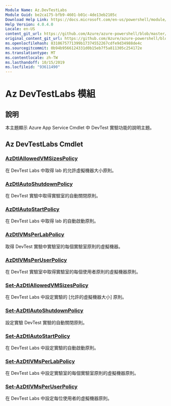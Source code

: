 ```yaml
---
Module Name: Az.DevTestLabs
Module Guid: be2ca175-bfb9-4601-b01c-4de13eb2105c
Download Help Link: https://docs.microsoft.com/en-us/powershell/module/az.devtestlabs
Help Version: 4.0.4.0
Locale: en-US
content_git_url: https://github.com/Azure/azure-powershell/blob/master/src/DevTestLabs/DevTestLabs/help/Az.DevTestLabs.md
original_content_git_url: https://github.com/Azure/azure-powershell/blob/master/src/DevTestLabs/DevTestLabs/help/Az.DevTestLabs.md
ms.openlocfilehash: 8310675771399b17374552267cdfe9d34988de4c
ms.sourcegitcommit: 0b94b9566124331d0b15eb7f5a811305c254172e
ms.translationtype: MT
ms.contentlocale: zh-TW
ms.lasthandoff: 10/15/2019
ms.locfileid: "93611490"
---
```

# Az DevTestLabs 模組
## 說明
本主題顯示 Azure App Service Cmdlet 中 DevTest 實驗功能的說明主題。

## Az DevTestLabs Cmdlet
### [AzDtlAllowedVMSizesPolicy](Get-AzDtlAllowedVMSizesPolicy.md)
在 DevTest Labs 中取得 lab 的允許虛擬機器大小原則。

### [AzDtlAutoShutdownPolicy](Get-AzDtlAutoShutdownPolicy.md)
在 DevTest 實驗中取得實驗室的自動關閉原則。

### [AzDtlAutoStartPolicy](Get-AzDtlAutoStartPolicy.md)
在 DevTest Labs 中取得 lab 的自動啟動原則。

### [AzDtlVMsPerLabPolicy](Get-AzDtlVMsPerLabPolicy.md)
取得 DevTest 實驗中實驗室的每個實驗室原則的虛擬機器。

### [AzDtlVMsPerUserPolicy](Get-AzDtlVMsPerUserPolicy.md)
在 DevTest 實驗室中取得實驗室的每個使用者原則的虛擬機器原則。

### [Set-AzDtlAllowedVMSizesPolicy](Set-AzDtlAllowedVMSizesPolicy.md)
在 DevTest Labs 中設定實驗的 [允許的虛擬機器大小] 原則。

### [Set-AzDtlAutoShutdownPolicy](Set-AzDtlAutoShutdownPolicy.md)
設定實驗 DevTest 實驗的自動關閉原則。

### [Set-AzDtlAutoStartPolicy](Set-AzDtlAutoStartPolicy.md)
在 DevTest Labs 中設定實驗的自動啟動原則。

### [Set-AzDtlVMsPerLabPolicy](Set-AzDtlVMsPerLabPolicy.md)
在 DevTest Labs 中設定實驗室的每個實驗室原則的虛擬機器原則。

### [Set-AzDtlVMsPerUserPolicy](Set-AzDtlVMsPerUserPolicy.md)
在 DevTest Labs 中設定每位使用者的虛擬機器原則。

